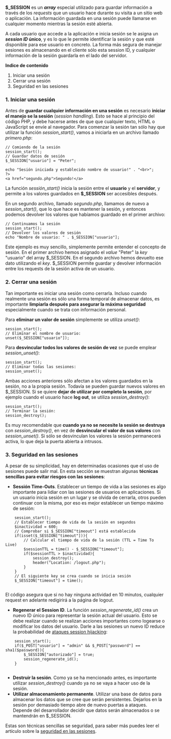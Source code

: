 **$_SESSION** es un _**array**_ especial utilizado para guardar información a través de los _requests_ que un usuario hace durante su visita a un sitio web o aplicación. La información guardada en una sesión puede llamarse en cualquier momento mientras la sesión esté abierta.

A cada usuario que accede a la aplicación e inicia sesión se le asigna un **_session ID_ único**, y es lo que le permite identificar la sesión y que esté disponible para ese usuario en concreto. La forma más segura de manejar sesiones es almacenando en el cliente sólo esta session ID, y cualquier información de la sesión guardarla en el lado del servidor.

**Indice de contenido**

1.  Iniciar una sesión
2.  Cerrar una sesión
3.  Seguridad en las sesiones

### 1. Iniciar una sesión

Antes de **guardar cualquier información en una sesión** es necesario **iniciar el manejo se la sesión** (_session handling_). Esto se hace al principio del código PHP, y debe hacerse antes de que que cualquier texto, HTML o JavaScript se envíe al navegador. Para comenzar la sesión tan sólo hay que utilizar la función _session_start()_, vamos a iniciarla en un archivo llamado _primero.php_:

```
// Comiendo de la sesión
session_start();
// Guardar datos de sesión
$_SESSION["usuario"] = "Peter";

echo "Sesión iniciada y establecido nombre de usuario!" . "<br>";
?>
<a href="segundo.php">Segundo!</a>
```

La función _sessión_start()_ inicia la sesión entre el **usuario** y el **servidor**, y permite a los valores guardados en **$_SESSION** ser accesibles después.

En un segundo archivo, llamado _segundo.php_, llamamos de nuevo a _session_start()_, que lo que hace es mantener la sesión, y entonces podemos devolver los valores que habíamos guardado en el primer archivo:

```
// Continuamos la sesión
session_start();
// Devolver los valores de sesión
echo "Nombre de usuario: " . $_SESSION["usuario"];
```

Este ejemplo es muy sencillo, simplemente permite entender el concepto de sesión. En el primer archivo hemos asignado el _value_ "Peter" la _key_ "usuario" del array $_SESSION. En el segundo archivo hemos devuelto ese dato utilizando el _key_. $_SESSION permite guardar y devolver información entre los requests de la sesión activa de un usuario.

### 2. Cerrar una sesión

Tan importante es iniciar una sesión como cerrarla. Incluso cuando realmente una sesión es sólo una forma temporal de almacenar datos, es importante **limpiarla después para asegurar la máxima seguridad** especialmente cuando se trata con información personal. 

Para **eliminar un valor de sesión** simplemente se utiliza _unset()_:

```
session_start();
// Eliminar el nombre de usuario:
unset($_SESSION["usuario"]);
```

Para **desvincular todos los valores de sesión de vez** se puede emplear _session_unset()_:

```
session_start();
// Eliminar todas las sesiones:
session_unset();
```

Ambas acciones anteriores sólo afectan a los valores guardados en la sesión, no a la propia sesión. Todavía se pueden guardar nuevos valores en $_SESSION. Si se quiere **dejar de utilizar por completo la sesión**, por ejemplo cuando el usuario hace **log out**, se utiliza _session_destroy()_:

```
session_start();
// Terminar la sesión:
session_destroy();
```

Es muy recomendable que **cuando ya no se necesite la sesión se destruya** con _session_destroy()_, en vez de **desvincular el valor de sus valores** con _session_unset()_. Si sólo se desvinculan los valores la sesión permanecerá activa, lo que deja la puerta abierta a intrusos.

### 3. Seguridad en las sesiones

A pesar de su simplicidad, hay en determinadas ocasiones que el uso de sesiones puede salir mal. En esta sección se muestran algunas **técnicas sencillas para evitar riesgos con las sesiones**: 

*   **Sessión Time-Outs**. Establecer un tiempo de vida a las sesiones es algo importante para lidiar con las sesiones de usuarios en aplicaciones. Si un usuario inicia sesión en un lugar y se olvida de cerrarla, otros pueden continuar con la misma, por eso es mejor establecer un tiempo máximo de sesión:

   
```
    session_start();
    // Establecer tiempo de vida de la sesión en segundos
    $inactividad = 600;
    // Comprobar si $_SESSION["timeout"] está establecida
    if(isset($_SESSION["timeout"])){
        // Calcular el tiempo de vida de la sesión (TTL = Time To Live)
        $sessionTTL = time() - $_SESSION["timeout"];
        if($sessionTTL > $inactividad){
            session_destroy();
            header("Location: /logout.php");
        }
    }
    // El siguiente key se crea cuando se inicia sesión
    $_SESSION["timeout"] = time();
   
```

El código asegura que si no hay ninguna actividad en 10 minutos, cualquier request en adelante redigirirá a la página de logout.

*   **Regenerar el Session ID**. La función _session_regenerate_id()_ crea un nuevo ID único para representar la sesión actual del usuario. Esto se debe realizar cuando se realizan acciones importantes como logearse o modificar los datos del usuario.  Darle a las sesiones un nuevo ID reduce la probabilidad de [ataques session hijacking](http://diego.com.es/seguridad-de-sesiones-en-php#PrevenirAtaqueSessionHijacking):

   
```
    session_start();
    if($_POST["usuario"] = "admin" && $_POST["password"] == sha1($password)){
        $_SESSION["autorizado"] = true;
        session_regenerate_id();
    }
   
```

*   **Destruir la sesión**. Como ya se ha mencionado antes, es importante utilizar _session_destroy()_ cuando ya no se vaya a hacer uso de la sesión. 
*   **Utilizar almacenamiento permanente**. Utilizar una base de datos para almacenar los datos que se cree que serán persistentes. Dejarlos en la sesión por demasiado tiempo abre de nuevo puertas a ataques. Depende del desarrollador decidir que datos serán almacenados o se mantendrán en $_SESSION.

Estas son técnicas sencillas se seguridad, para saber más puedes leer el artículo sobre la [seguridad en las sesiones](http://diego.com.es/seguridad-de-sesiones-en-php).